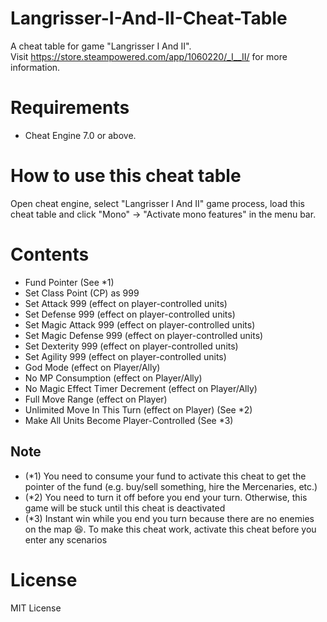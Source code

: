 # Langrisser-I-And-II-Cheat-Table
A cheat table for game "Langrisser I And II". <br/>
Visit https://store.steampowered.com/app/1060220/_I__II/ for more information.

# Requirements
- Cheat Engine 7.0 or above.

# How to use this cheat table
Open cheat engine, select "Langrisser I And II" game process, load this cheat table and click "Mono" -> "Activate mono features" in the menu bar.

# Contents
- Fund Pointer (See *1)
- Set Class Point (CP) as 999
- Set Attack 999 (effect on player-controlled units)
- Set Defense 999 (effect on player-controlled units)
- Set Magic Attack 999 (effect on player-controlled units)
- Set Magic Defense 999 (effect on player-controlled units)
- Set Dexterity 999 (effect on player-controlled units) 
- Set Agility 999 (effect on player-controlled units) 
- God Mode (effect on Player/Ally)
- No MP Consumption (effect on Player/Ally)
- No Magic Effect Timer Decrement (effect on Player/Ally)
- Full Move Range (effect on Player)
- Unlimited Move In This Turn (effect on Player) (See *2)
- Make All Units Become Player-Controlled (See *3)

## Note
- (*1) You need to consume your fund to activate this cheat to get the pointer of the fund (e.g. buy/sell something, hire the Mercenaries, etc.)
- (*2) You need to turn it off before you end your turn. Otherwise, this game will be stuck until this cheat is deactivated
- (*3) Instant win while you end you turn because there are no enemies on the map 😆. To make this cheat work, activate this cheat before you enter any scenarios

# License
MIT License
